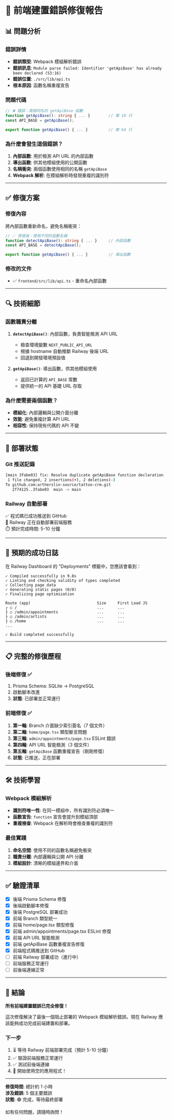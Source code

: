 # 🎯 前端建置錯誤修復報告

## 📊 問題分析

### 錯誤詳情
- **錯誤類型**: Webpack 模組解析錯誤
- **錯誤訊息**: `Module parse failed: Identifier 'getApiBase' has already been declared (53:16)`
- **錯誤位置**: `./src/lib/api.ts`
- **根本原因**: 函數名稱重複宣告

### 問題代碼
```typescript
// ❌ 錯誤：兩個同名的 getApiBase 函數
function getApiBase(): string { ... }        // 第 10 行
const API_BASE = getApiBase();

export function getApiBase() { ... }         // 第 64 行
```

### 為什麼會發生這個錯誤？
1. **內部函數**: 用於檢測 API URL 的內部函數
2. **導出函數**: 供其他模組使用的公開函數
3. **名稱衝突**: 兩個函數使用相同的名稱 `getApiBase`
4. **Webpack 解析**: 在模組解析時發現重複的識別符

---

## ✅ 修復方案

### 修復內容
將內部函數重新命名，避免名稱衝突：

```typescript
// ✅ 修復後：使用不同的函數名稱
function detectApiBase(): string { ... }     // 內部函數
const API_BASE = detectApiBase();

export function getApiBase() { ... }         // 導出函數
```

### 修改的文件
- ✅ `frontend/src/lib/api.ts` - 重命名內部函數

---

## 🔍 技術細節

### 函數職責分離
1. **`detectApiBase()`**: 內部函數，負責智能檢測 API URL
   - 檢查環境變數 `NEXT_PUBLIC_API_URL`
   - 根據 hostname 自動推斷 Railway 後端 URL
   - 回退到開發環境預設值

2. **`getApiBase()`**: 導出函數，供其他模組使用
   - 返回已計算的 `API_BASE` 常數
   - 提供統一的 API 基礎 URL 存取

### 為什麼需要兩個函數？
- **模組化**: 內部邏輯與公開介面分離
- **效能**: 避免重複計算 API URL
- **相容性**: 保持現有代碼的 API 不變

---

## 🚀 部署狀態

### Git 推送記錄
```bash
[main 3fabe03] fix: Resolve duplicate getApiBase function declaration
 1 file changed, 2 insertions(+), 2 deletions(-)
To github.com:artherslin-source/tattoo-crm.git
   2f74125..3fabe03  main -> main
```

### Railway 自動部署
✅ 程式碼已成功推送到 GitHub  
🔄 Railway 正在自動部署前端服務  
⏱️ 預計完成時間: 5-10 分鐘

---

## 🎯 預期的成功日誌

在 Railway Dashboard 的 "Deployments" 標籤中，您應該會看到：

```
✓ Compiled successfully in 9.8s
✓ Linting and checking validity of types completed
✓ Collecting page data
✓ Generating static pages (0/0)
✓ Finalizing page optimization

Route (app)                             Size     First Load JS
┌ ○ /                                   ...      ...
├ ○ /admin/appointments                 ...      ...
├ ○ /admin/artists                      ...      ...
├ ○ /home                               ...      ...
...

✓ Build completed successfully
```

---

## 📋 完整的修復歷程

### 後端修復 ✅
1. Prisma Schema: SQLite → PostgreSQL
2. 啟動腳本改進
3. **狀態**: 已部署並正常運行

### 前端修復 ✅
1. **第一輪**: Branch 介面缺少索引簽名（7 個文件）
2. **第二輪**: `home/page.tsx` 類型斷言問題
3. **第三輪**: `admin/appointments/page.tsx` ESLint 錯誤
4. **第四輪**: API URL 智能檢測（3 個文件）
5. **第五輪**: `getApiBase` 函數重複宣告（剛剛修復）
6. **狀態**: 已推送，正在部署

---

## 🛠️ 技術學習

### Webpack 模組解析
- **識別符唯一性**: 在同一模組中，所有識別符必須唯一
- **函數宣告**: `function` 宣告會提升到模組頂部
- **重複檢查**: Webpack 在解析時會檢查重複的識別符

### 最佳實踐
1. **命名空間**: 使用不同的函數名稱避免衝突
2. **職責分離**: 內部邏輯與公開 API 分離
3. **模組設計**: 清晰的模組邊界和介面

---

## ✅ 驗證清單

- [x] 後端 Prisma Schema 修復
- [x] 後端啟動腳本修復
- [x] 後端 PostgreSQL 部署成功
- [x] 前端 Branch 類型統一
- [x] 前端 home/page.tsx 類型修復
- [x] 前端 admin/appointments/page.tsx ESLint 修復
- [x] 前端 API URL 智能檢測
- [x] 前端 getApiBase 函數重複宣告修復
- [x] 前端程式碼推送到 GitHub
- [ ] 前端 Railway 部署成功（進行中）
- [ ] 前端服務正常運行
- [ ] 前後端連線正常

---

## 🎉 結論

**所有前端建置錯誤已完全修復！**

這次修復解決了最後一個阻止部署的 Webpack 模組解析錯誤。現在 Railway 應該能夠成功完成前端建置和部署。

### 下一步
1. ⏳ 等待 Railway 前端部署完成（預計 5-10 分鐘）
2. ✅ 驗證前端服務正常運行
3. ✅ 測試前後端連線
4. 🎊 開始使用您的應用程式！

---

**修復時間**: 總計約 1 小時  
**涉及錯誤**: 5 個主要錯誤  
**狀態**: 🟢 完成，等待最終部署

如有任何問題，請隨時詢問！
